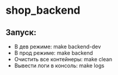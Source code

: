 # shop_backend
## Запуск: 
- В дев режиме: make backend-dev
- В прод режиме: make backend
- Очистить все контейнеры: make clean
- Вывести логи в консоль: make logs

